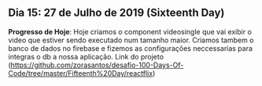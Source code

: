 ## Dia 15: 27 de Julho de 2019 (Sixteenth Day)
**Progresso de Hoje**: Hoje criamos o component videosingle que vai exibir o video que estiver  sendo executado num tamanho maior. Criamos tambem o banco de dados no firebase e fizemos as configurações neccessarias para integras o db a nossa aplicação. Link do projeto (https://github.com/zorasantos/desafio-100-Days-Of-Code/tree/master/Fifteenth%20Day/reactflix)